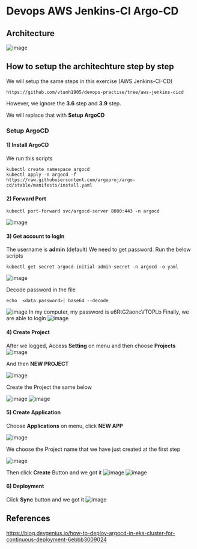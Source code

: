 # Devops AWS Jenkins-CI Argo-CD

## Architecture
![image](https://github.com/vtanh1905/devops-practise/assets/49771724/c46b47a7-c30e-45f6-859e-6faa35ff3887)

## How to setup the architechture step by step
We will setup the same steps in this exercise (AWS Jenkins-CI-CD)
```
https://github.com/vtanh1905/devops-practise/tree/aws-jenkins-cicd
```
However, we ignore the **3.6** step and **3.9** step.

We will replace that with **Setup ArgoCD**

### Setup ArgoCD
#### 1) Install ArgoCD
We run this scripts
```
kubectl create namespace argocd
kubectl apply -n argocd -f https://raw.githubusercontent.com/argoproj/argo-cd/stable/manifests/install.yaml
```

#### 2) Forward Port
```
kubectl port-forward svc/argocd-server 8080:443 -n argocd
```
![image](https://github.com/vtanh1905/devops-practise/assets/49771724/603a51d1-8e5a-43c9-8626-ba2837dd1bb8)

#### 3) Get account to login
The username is **admin** (default)
We need to get password. Run the below scripts
```
kubectl get secret argocd-initial-admin-secret -n argocd -o yaml
```
![image](https://github.com/vtanh1905/devops-practise/assets/49771724/0d183029-fdef-490f-b82e-6f5020fa832a)

Decode password in the file
```
echo  <data.password>| base64 --decode
```
![image](https://github.com/vtanh1905/devops-practise/assets/49771724/91d19e9d-9d6d-4cad-ac69-f1845e39f417)
In my computer, my password is u6RtG2aoncVTOPLb
Finally, we are able to login
![image](https://github.com/vtanh1905/devops-practise/assets/49771724/76b2a6c6-b45b-426e-ab54-6c761543163b)

#### 4) Create Project
After we logged, Access **Setting** on menu and then choose **Projects**
![image](https://github.com/vtanh1905/devops-practise/assets/49771724/4f37c8b1-2c70-41ba-8605-fc7850f96427)

And then **NEW PROJECT**

![image](https://github.com/vtanh1905/devops-practise/assets/49771724/6fa1774c-360d-4dec-8eea-188bdd44dfb0)

Create the Project the same below

![image](https://github.com/vtanh1905/devops-practise/assets/49771724/d6ff2b3a-fc8c-4e58-b0fb-621d645e1413)
![image](https://github.com/vtanh1905/devops-practise/assets/49771724/6d4efaea-533e-4add-9506-f0cc66a2f69e)

#### 5) Create Application
Choose **Applications** on menu, click **NEW APP**

![image](https://github.com/vtanh1905/devops-practise/assets/49771724/adafaa2f-27c2-425f-a3e0-1c3e36fd8ef9)

We choose the Project name that we have just created at the first step

![image](https://github.com/vtanh1905/devops-practise/assets/49771724/d1d4a762-0319-4557-a8e4-ce7937b2485d)

Then click **Create** Button and we got it
![image](https://github.com/vtanh1905/devops-practise/assets/49771724/b6ec1dde-09f3-4180-8b5f-fb8abd788700)
![image](https://github.com/vtanh1905/devops-practise/assets/49771724/77bfb982-1cad-4a07-8f4a-cbf7dda713f5)

#### 6) Deployment
Click **Sync** button and we got it
![image](https://github.com/vtanh1905/devops-practise/assets/49771724/0acfe722-0705-43b8-bb55-231b6f1c4f3a)


## References
https://blog.devgenius.io/how-to-deploy-argocd-in-eks-cluster-for-continuous-deployment-6ebbb3009024
